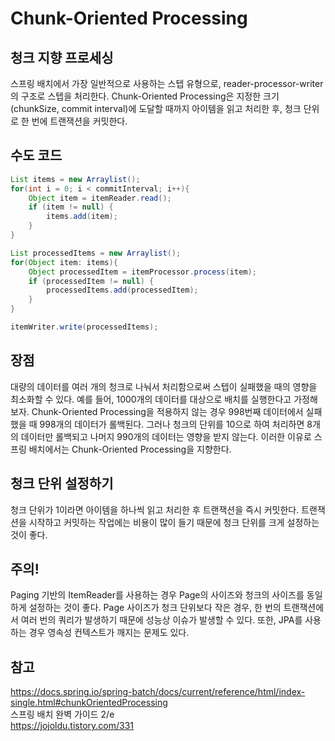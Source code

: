 # Chunk-Oriented Processing

## 청크 지향 프로세싱
스프링 배치에서 가장 일반적으로 사용하는 스텝 유형으로, reader-processor-writer의 구조로 스텝을 처리한다. Chunk-Oriented Processing은 지정한 크기(chunkSize, commit interval)에 도달할 때까지 아이템을 읽고 처리한 후, 청크 단위로 한 번에 트랜잭션을 커밋한다. 

## 수도 코드
```java
List items = new Arraylist();
for(int i = 0; i < commitInterval; i++){
    Object item = itemReader.read();
    if (item != null) {
        items.add(item);
    }
}

List processedItems = new Arraylist();
for(Object item: items){
    Object processedItem = itemProcessor.process(item);
    if (processedItem != null) {
        processedItems.add(processedItem);
    }
}

itemWriter.write(processedItems);
```

## 장점
대량의 데이터를 여러 개의 청크로 나눠서 처리함으로써 스텝이 실패했을 때의 영향을 최소화할 수 있다. 예를 들어, 1000개의 데이터를 대상으로 배치를 실행한다고 가정해보자. Chunk-Oriented Processing을 적용하지 않는 경우 998번째 데이터에서 실패했을 때 998개의 데이터가 롤백된다. 그러나 청크의 단위를 10으로 하여 처리하면 8개의 데이터만 롤백되고 나머지 990개의 데이터는 영향을 받지 않는다. 이러한 이유로 스프링 배치에서는 Chunk-Oriented Processing을 지향한다.

## 청크 단위 설정하기
청크 단위가 1이라면 아이템을 하나씩 읽고 처리한 후 트랜잭션을 즉시 커밋한다. 트랜잭션을 시작하고 커밋하는 작업에는 비용이 많이 들기 때문에 청크 단위를 크게 설정하는 것이 좋다.  

## 주의!
Paging 기반의 ItemReader를 사용하는 경우 Page의 사이즈와 청크의 사이즈를 동일하게 설정하는 것이 좋다. Page 사이즈가 청크 단위보다 작은 경우, 한 번의 트랜잭션에서 여러 번의 쿼리가 발생하기 때문에 성능상 이슈가 발생할 수 있다. 또한, JPA를 사용하는 경우 영속성 컨텍스트가 깨지는 문제도 있다.  

## 참고
https://docs.spring.io/spring-batch/docs/current/reference/html/index-single.html#chunkOrientedProcessing  
스프링 배치 완벽 가이드 2/e  
https://jojoldu.tistory.com/331  